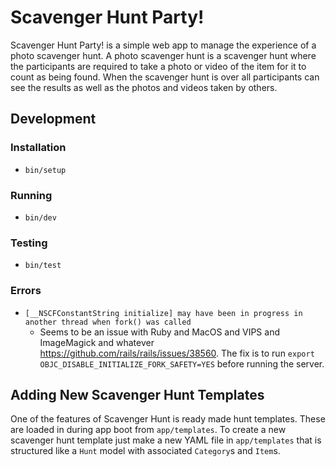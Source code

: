 # Scavenger Hunt Party!

Scavenger Hunt Party! is a simple web app to manage the experience of a photo scavenger hunt. A photo scavenger hunt is a scavenger hunt where the participants are required to take a photo or video of the item for it to count as being found. When the scavenger hunt is over all participants can see the results as well as the photos and videos taken by others.

## Development

### Installation
- `bin/setup`

### Running
- `bin/dev`

### Testing
- `bin/test`

### Errors

- `[__NSCFConstantString initialize] may have been in progress in another thread when fork() was called`
  - Seems to be an issue with Ruby and MacOS and VIPS and ImageMagick and whatever https://github.com/rails/rails/issues/38560. The fix is to run `export OBJC_DISABLE_INITIALIZE_FORK_SAFETY=YES` before running the server.

## Adding New Scavenger Hunt Templates

One of the features of Scavenger Hunt is ready made hunt templates. These are loaded in during app boot from `app/templates`. To create a new scavenger hunt template just make a new YAML file in `app/templates` that is structured like a `Hunt` model with associated `Category`s and `Item`s.
